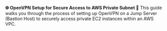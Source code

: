 **🌐 OpenVPN Setup for Secure Access to AWS Private Subnet 🚀**
This guide walks you through the process of setting up OpenVPN on a Jump Server (Bastion Host) to securely access private EC2 instances within an AWS VPC.
